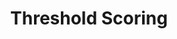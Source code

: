 ---
title: Threshold Scoring
redirect_to: "/releases/v5.0.1/authors/assessment_threshold_scoring"
---